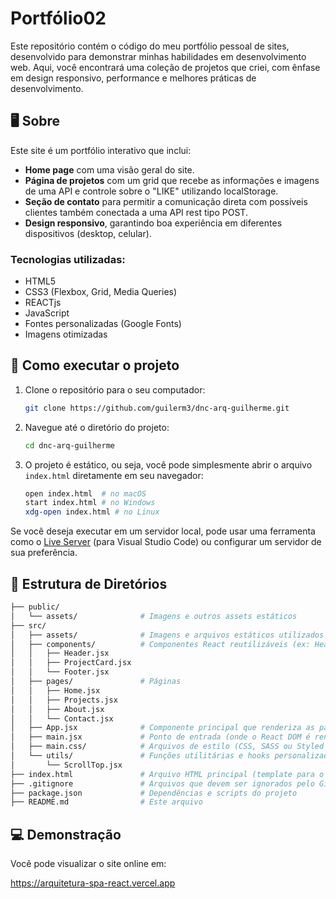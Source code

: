 # Portfólio02

Este repositório contém o código do meu portfólio pessoal de sites, desenvolvido para demonstrar minhas habilidades em desenvolvimento web. Aqui, você encontrará uma coleção de projetos que criei, com ênfase em design responsivo, performance e melhores práticas de desenvolvimento.

## 🖥️ Sobre

Este site é um portfólio interativo que inclui:

- **Home page** com uma visão geral do site.
- **Página de projetos** com um grid que recebe as informações e imagens de uma API e controle sobre o "LIKE" utilizando localStorage.
- **Seção de contato** para permitir a comunicação direta com possíveis clientes também conectada a uma API rest tipo POST.
- **Design responsivo**, garantindo boa experiência em diferentes dispositivos (desktop, celular).

### Tecnologias utilizadas:
- HTML5
- CSS3 (Flexbox, Grid, Media Queries)
- REACTjs
- JavaScript
- Fontes personalizadas (Google Fonts)
- Imagens otimizadas

## 🚀 Como executar o projeto

1. Clone o repositório para o seu computador:
    ```bash
    git clone https://github.com/guilerm3/dnc-arq-guilherme.git
    ```

2. Navegue até o diretório do projeto:
    ```bash
    cd dnc-arq-guilherme
    ```

3. O projeto é estático, ou seja, você pode simplesmente abrir o arquivo `index.html` diretamente em seu navegador:
    ```bash
    open index.html  # no macOS
    start index.html # no Windows
    xdg-open index.html # no Linux
    ```

Se você deseja executar em um servidor local, pode usar uma ferramenta como o [Live Server](https://marketplace.visualstudio.com/items?itemName=ritwickdey.LiveServer) (para Visual Studio Code) ou configurar um servidor de sua preferência.

## 📂 Estrutura de Diretórios

```bash
├── public/
│   └── assets/              # Imagens e outros assets estáticos
├── src/
│   ├── assets/              # Imagens e arquivos estáticos utilizados no React
│   ├── components/          # Componentes React reutilizáveis (ex: Header, Footer, Button etc...)
│   │   ├── Header.jsx
│   │   ├── ProjectCard.jsx
│   │   └── Footer.jsx
│   ├── pages/               # Páginas
│   │   ├── Home.jsx
│   │   ├── Projects.jsx
│   │   ├── About.jsx
│   │   └── Contact.jsx
│   ├── App.jsx              # Componente principal que renderiza as páginas e componentes
│   ├── main.jsx             # Ponto de entrada (onde o React DOM é renderizado)
│   ├── main.css/            # Arquivos de estilo (CSS, SASS ou Styled Components)
│   └── utils/               # Funções utilitárias e hooks personalizados
│       └── ScrollTop.jsx
├── index.html               # Arquivo HTML principal (template para o React renderizar)
├── .gitignore               # Arquivos que devem ser ignorados pelo Git
├── package.json             # Dependências e scripts do projeto
├── README.md                # Este arquivo
```

## 💻 Demonstração
Você pode visualizar o site online em:

https://arquitetura-spa-react.vercel.app
